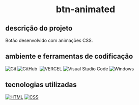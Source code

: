 <h1 align='center'> btn-animated  </h1>

## descrição do projeto
Botão desenvolvido com animações CSS. 

## ambiente e ferramentas de codificação
![Git](https://img.shields.io/badge/-Git-0D1117?style=for-the-badge&logo=git&labelColor=0D1117)
![GitHub](https://img.shields.io/badge/-GitHub-0D1117?style=for-the-badge&logo=github&labelColor=0D1117)&nbsp;
![VERCEL](https://img.shields.io/badge/Vercel-0D1117?style=for-the-badge&logo=vercel&logoColor=fff2)
![Visual Studio Code](https://img.shields.io/badge/-Visual%20Studio%20Code-0D1117?style=for-the-badge&logo=visual-studio-code&logoColor=007ACC&labelColor=0D1117)
![Windows](https://img.shields.io/badge/Windows-0D1117?style=for-the-badge&logo=windows&labelColor=0D1117)&nbsp;
 ## tecnologias utilizadas
[![HTML](https://img.shields.io/badge/HTML5-0D1117?style=for-the-badge&logo=html5&logoColor=orange)]()
[![CSS](https://img.shields.io/badge/CSS3-0D1117?style=for-the-badge&logo=css3&logoColor=blue)]()

